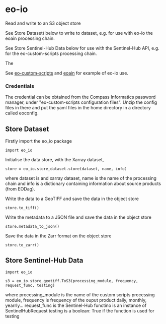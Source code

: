 # eo-io
Read and write to an S3 object store

See Store Dataset) below to write to dataset, e.g. for use with eo-io the eoain processing chain.

See Store Sentinel-Hub Data below for use with the Sentinel-Hub API, e.g. for the eo-custom-scripts processing chain.

The 

See [eo-custom-scripts](https://github.com/ECHOESProj/eo-custom-scripts) 
and [eoain](https://github.com/ECHOESProj/eoian) for example of eo-io use. 

### Credentials

The credential can be obtained from the Compass Informatics password manager, under "eo-custom-scripts configuration files".
Unzip the config files in there and put the yaml files in the home directory in a directory called eoconfig.

## Store Dataset

Firstly import the eo_io package

    import eo_io

Initialise the data store, with the Xarray dataset, 

    store = eo_io.store_dataset.store(dataset, name, info)
where dataset is and xarray dataset, name is the name of the processing chain and info is a dictionary containing 
information about source products (from EODag).

Write the data to a GeoTIFF and save the data in the object store

    store.to_tiff()

Write the metadata to a JSON file and save the data in the object store

    store.metadata_to_json()

Save the data in the Zarr format on the object store 
    
    store.to_zarr()



## Store Sentinel-Hub Data


    import eo_io

    s3 = eo_io.store_geotiff.ToS3(processing_module, frequency, request_func, testing)
where processing_module is the name of the custom scripts processing module,
      frequency is frequency of the ouput product daily, monthly, yearrly...
      request_func is the Sentinel-Hub functino is an instance of SentinelHubRequest
      testing is a boolean: True if the function is used for testing